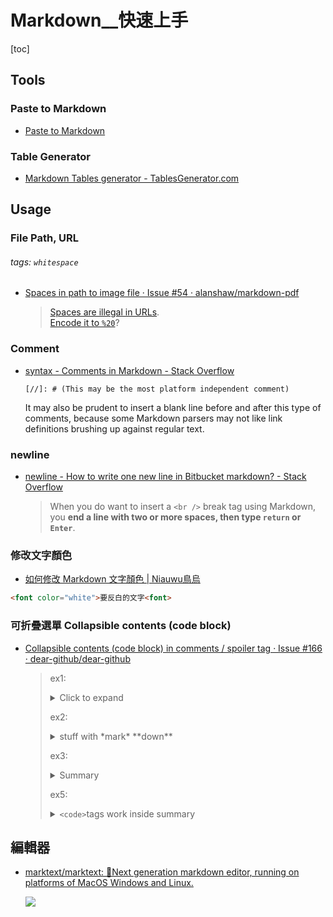 # Markdown__快速上手

[toc]
<!-- toc --> 

## Tools

### Paste to Markdown

- [Paste to Markdown](https://euangoddard.github.io/clipboard2markdown/)

### Table Generator

- [Markdown Tables generator - TablesGenerator.com](https://www.tablesgenerator.com/markdown_tables#)


## Usage

### File Path, URL

###### tags: `whitespace`
- [Spaces in path to image file · Issue #54 · alanshaw/markdown-pdf](https://github.com/alanshaw/markdown-pdf/issues/54)

    > [Spaces are illegal in URLs](https://url.spec.whatwg.org/#url-writing).  
[Encode it to `%20`](http://stackoverflow.com/questions/497908/is-a-url-allowed-to-contain-a-space)?

### Comment

- [syntax - Comments in Markdown - Stack Overflow](https://stackoverflow.com/questions/4823468/comments-in-markdown)

    ```
    [//]: # (This may be the most platform independent comment)
    ```

    It may also be prudent to insert a blank line before and after this type of comments, because some Markdown parsers may not like link definitions brushing up against regular text.

### newline

- [newline - How to write one new line in Bitbucket markdown? - Stack Overflow](https://stackoverflow.com/questions/22385334/how-to-write-one-new-line-in-bitbucket-markdown)

    > When you do want to insert a `<br />` break tag using Markdown, you **end a line with two or more spaces, then type `return` or `Enter`**.

### 修改文字顏色

- [如何修改 Markdown 文字顏色 | Niauwu鳥烏](https://niauwu.github.io/2014/06/16/fontColor/)

```html
<font color="white">要反白的文字<font>
```

### 可折疊選單 Collapsible contents (code block)

- [Collapsible contents (code block) in comments / spoiler tag · Issue #166 · dear-github/dear-github](https://github.com/dear-github/dear-github/issues/166)

    > ex1:
    > 
    > <details>
    >   <summary>Click to expand</summary>
    >   whatever
    > </details>
    > 
    > 
    > ex2:
    > 
    > <details><summary>stuff with *mark* **down**</summary><p>
    > 
    > ## _formatted_ **heading** with [a](link)
    > 
    > ---
    > {{standard 3-backtick code block omitted from here due to escaping issues}}
    > ---
    > 
    > Collapsible until here.
    > </p></details>
    > 
    > ex3:
    > 
    > <details>
    >  <summary>Summary</summary>
    > 
    > ```js
    > const x = 1
    > ```
    > </details>
    > 
    > ex5:
    > 
    > <details>
    >   <summary><code>&lt;code&gt;</code>tags work inside summary</summary>
    > 
    > <code>&lt;code&gt;</code>
    > 
    > </details>



## 編輯器

- [marktext/marktext: 📝Next generation markdown editor, running on platforms of MacOS Windows and Linux.](https://github.com/marktext/marktext)

    ![](https://static.oschina.net/uploads/space/2018/0411/185709_WHbk_2720166.gif)

